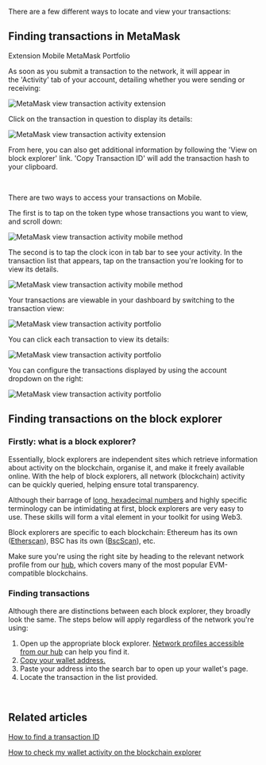 There are a few different ways to locate and view your transactions:


**Finding transactions in MetaMask**
------------------------------------




Extension Mobile MetaMask Portfolio


As soon as you submit a transaction to the network, it will appear in the 'Activity' tab of your account, detailing whether you were sending or receiving:


![MetaMask view transaction activity extension](https://support.metamask.io/hc/article_attachments/16921862229019)


Click on the transaction in question to display its details: 


![MetaMask view transaction activity extension](https://support.metamask.io/hc/article_attachments/16921843263643)


From here, you can also get additional information by following the 'View on block explorer' link. 'Copy Transaction ID' will add the transaction hash to your clipboard. 


 




There are two ways to access your transactions on Mobile.


The first is to tap on the token type whose transactions you want to view, and scroll down:


![MetaMask view transaction activity mobile method](https://support.metamask.io/hc/article_attachments/16921862234011)


The second is to tap the clock icon in tab bar to see your activity. In the transaction list that appears, tap on the transaction you're looking for to view its details.


![MetaMask view transaction activity mobile method](https://support.metamask.io/hc/article_attachments/16921862236955)




Your transactions are viewable in your dashboard by switching to the transaction view:


![MetaMask view transaction activity portfolio](https://support.metamask.io/hc/article_attachments/17272311600283)


You can click each transaction to view its details:


![MetaMask view transaction activity portfolio](https://support.metamask.io/hc/article_attachments/17272353602715)


You can configure the transactions displayed by using the account dropdown on the right:


![MetaMask view transaction activity portfolio](https://support.metamask.io/hc/article_attachments/17272311600795)




**Finding transactions on the block explorer**
----------------------------------------------


### Firstly: what is a block explorer?


Essentially, block explorers are independent sites which retrieve information about activity on the blockchain, organise it, and make it freely available online. With the help of block explorers, all network (blockchain) activity can be quickly queried, helping ensure total transparency. 


Although their barrage of [long, hexadecimal numbers](https://support.metamask.io/hc/en-us/articles/4702972178459) and highly specific terminology can be intimidating at first, block explorers are very easy to use. These skills will form a vital element in your toolkit for using Web3. 


Block explorers are specific to each blockchain: Ethereum has its own ([Etherscan](https://etherscan.io/)), BSC has its own ([BscScan](https://bscscan.com/)), etc. 


Make sure you're using the right site by heading to the relevant network profile from our [hub](https://support.metamask.io/hc/en-us/articles/4415750833691), which covers many of the most popular EVM-compatible blockchains. 


### Finding transactions


Although there are distinctions between each block explorer, they broadly look the same. The steps below will apply regardless of the network you're using:


1. Open up the appropriate block explorer. [Network profiles accessible from our hub](https://support.metamask.io/hc/en-us/articles/4415750833691) can help you find it.
2. [Copy your wallet address.](https://support.metamask.io/hc/en-us/articles/360015289512-How-to-copy-your-MetaMask-account-public-address-)
3. Paste your address into the search bar to open up your wallet's page.
4. Locate the transaction in the list provided.


 


**Related articles**
--------------------


[How to find a transaction ID](https://support.metamask.io/hc/en-us/articles/4413442094235)


[How to check my wallet activity on the blockchain explorer](https://support.metamask.io/hc/en-us/articles/360057536611-How-to-check-my-wallet-activity-on-the-blockchain-explorer)


 


 

